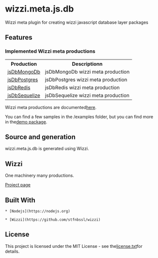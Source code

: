 # wizzi.meta.js.db

Wizzi meta plugin for creating wizzi javascript database layer packages


## Features
### Implemented Wizzi meta productions

<table>
<tr>
<th>Production<th>Descriptionn</tr>
<tr>
<td>
<a href https://github.com//wizzi.meta.js.db/tree/master/.wizzi/ittf/lib/wizzi/productions/jsDbMongoDb.wfproduction.ittf>jsDbMongoDb</a><td>jsDbMongoDb wizzi meta production</td>
</tr>
<tr>
<td>
<a href https://github.com//wizzi.meta.js.db/tree/master/.wizzi/ittf/lib/wizzi/productions/jsDbPostgres.wfproduction.ittf>jsDbPostgres</a><td>jsDbPostgres wizzi meta production</td>
</tr>
<tr>
<td>
<a href https://github.com//wizzi.meta.js.db/tree/master/.wizzi/ittf/lib/wizzi/productions/jsDbRedis.wfproduction.ittf>jsDbRedis</a><td>jsDbRedis wizzi meta production</td>
</tr>
<tr>
<td>
<a href https://github.com//wizzi.meta.js.db/tree/master/.wizzi/ittf/lib/wizzi/productions/jsDbSequelize.wfproduction.ittf>jsDbSequelize</a><td>jsDbSequelize wizzi meta production</td>
</tr>
</table>



<p>Wizzi meta productions are documented<a href="https://stfnbssl.github.io/wizzi/docs/wizziplugins.html">here</a>.</p>



<p>You can find a few samples in the /examples folder, but you can find more in the<a href="https://github.com/wizzifactory/wizzi/tree/master/packages/wizzi-demo/.wizzi/ittf/examples/advanced/plugins">demo package</a>.</p>

## Source and generation
wizzi.meta.js.db is generated using Wizzi.


## Wizzi

One machinery many productions.



<p><a href="https://stfnbssl.github.io/wizzi">Project page</a></p>

## Built With
    * [Nodejs](https://nodejs.org)
    
    * [Wizzi](https://github.com/stfnbssl/wizzi)
    

## License

<p>This project is licensed under the MIT License - see the<a href="license.txt">license.txt</a>for details.</p>


